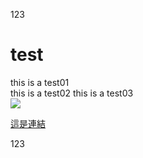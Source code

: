 123
# test

this is a test01 <br>
this is a test02
this is a test03 <br>
![](https://avatars.slack-edge.com/2020-11-25/1527503386626_319578f21381f9641cd8_512.png)


[這是連結](https://github.com/superrrpikachu/test01/blob/main/README.md)

123
